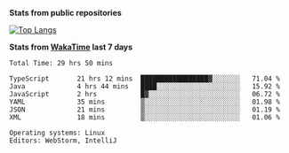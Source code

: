 **Stats from public repositories**  

[![Top Langs](https://github-readme-stats.vercel.app/api/top-langs/?username=hyoghurt&layout=compact&exclude_repo=multiserver,docker_compose&langs_count=6)](https://github.com/anuraghazra/github-readme-stats)

**Stats from [WakaTime](https://wakatime.com) last 7 days**  
<!--START_SECTION:waka-->

```text
Total Time: 29 hrs 50 mins

TypeScript       21 hrs 12 mins  █████████████████▓░░░░░░░   71.04 %
Java             4 hrs 44 mins   ████░░░░░░░░░░░░░░░░░░░░░   15.92 %
JavaScript       2 hrs           █▓░░░░░░░░░░░░░░░░░░░░░░░   06.72 %
YAML             35 mins         ▒░░░░░░░░░░░░░░░░░░░░░░░░   01.98 %
JSON             21 mins         ▒░░░░░░░░░░░░░░░░░░░░░░░░   01.19 %
XML              18 mins         ▒░░░░░░░░░░░░░░░░░░░░░░░░   01.06 %

Operating systems: Linux
Editors: WebStorm, IntelliJ
```

<!--END_SECTION:waka-->
